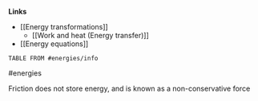 **Links**
- [[Energy transformations]] 
	- [[Work and heat (Energy transfer)]] 
- [[Energy equations]] 

```dataview
TABLE FROM #energies/info
```

#energies

Friction does not store energy, and is known as a non-conservative force

